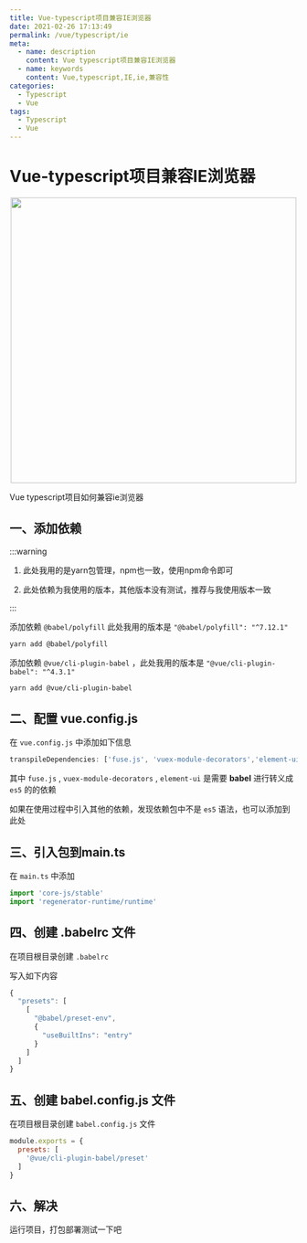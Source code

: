 ```yaml
---
title: Vue-typescript项目兼容IE浏览器
date: 2021-02-26 17:13:49
permalink: /vue/typescript/ie
meta:
  - name: description
    content: Vue typescript项目兼容IE浏览器
  - name: keywords
    content: Vue,typescript,IE,ie,兼容性
categories:
  - Typescript
  - Vue
tags:
  - Typescript
  - Vue
---
```

# Vue-typescript项目兼容IE浏览器

<p align="center">
  <img src="https://cdn.jsdelivr.net/gh/taixingyiji/image_store@main/blog/20210226173914.jpg" width="500">
</p>

Vue typescript项目如何兼容ie浏览器

<!-- more -->

## 一、添加依赖

:::warning

1. 此处我用的是yarn包管理，npm也一致，使用npm命令即可

2. 此处依赖为我使用的版本，其他版本没有测试，推荐与我使用版本一致

:::

添加依赖 `@babel/polyfill` 此处我用的版本是 `"@babel/polyfill": "^7.12.1"`

```bash
yarn add @babel/polyfill
```

添加依赖 `@vue/cli-plugin-babel` ，此处我用的版本是 `"@vue/cli-plugin-babel": "^4.3.1"`

```bash
yarn add @vue/cli-plugin-babel
```

## 二、配置 vue.config.js

在 `vue.config.js` 中添加如下信息

```js
transpileDependencies: ['fuse.js', 'vuex-module-decorators','element-ui'],
```

其中 `fuse.js` , `vuex-module-decorators` , `element-ui` 是需要 **babel** 进行转义成 `es5` 的的依赖

如果在使用过程中引入其他的依赖，发现依赖包中不是 `es5` 语法，也可以添加到此处

## 三、引入包到main.ts

在 `main.ts` 中添加 

```js
import 'core-js/stable'
import 'regenerator-runtime/runtime'
```

## 四、创建 .babelrc 文件

在项目根目录创建 `.babelrc`

写入如下内容

```js
{
  "presets": [
    [
      "@babel/preset-env",
      {
        "useBuiltIns": "entry"
      }
    ]
  ]
}
```

## 五、创建 babel.config.js 文件

在项目根目录创建 `babel.config.js` 文件

```js
module.exports = {
  presets: [
    '@vue/cli-plugin-babel/preset'
  ]
}
```

 ## 六、解决

运行项目，打包部署测试一下吧

